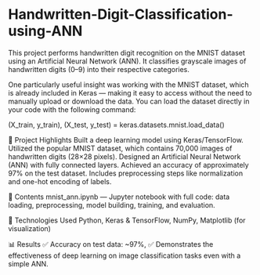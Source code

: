 # Handwritten-Digit-Classification-using-ANN
This project performs handwritten digit recognition on the MNIST dataset using an Artificial Neural Network (ANN).
It classifies grayscale images of handwritten digits (0–9) into their respective categories.

One particularly useful insight was working with the MNIST dataset, which is already included in Keras — making it easy to access without the need to manually upload or download the data. You can load the dataset directly in your code with the following command:

(X_train, y_train), (X_test, y_test) = keras.datasets.mnist.load_data()

📝 Project Highlights
Built a deep learning model using Keras/TensorFlow.
Utilized the popular MNIST dataset, which contains 70,000 images of handwritten digits (28×28 pixels).
Designed an Artificial Neural Network (ANN) with fully connected layers.
Achieved an accuracy of approximately 97% on the test dataset.
Includes preprocessing steps like normalization and one-hot encoding of labels.

📁 Contents
mnist_ann.ipynb — Jupyter notebook with full code: data loading, preprocessing, model building, training, and evaluation.

🚀 Technologies Used
Python,
Keras & TensorFlow,
NumPy,
Matplotlib (for visualization)

📊 Results
✅ Accuracy on test data: ~97%,
✅ Demonstrates the effectiveness of deep learning on image classification tasks even with a simple ANN.
